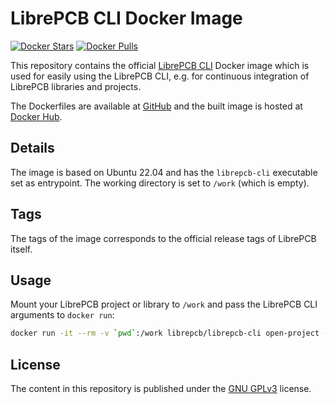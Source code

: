 # LibrePCB CLI Docker Image

[![Docker Stars](https://img.shields.io/docker/stars/librepcb/librepcb-cli.svg)](https://hub.docker.com/r/librepcb/librepcb-cli/)
[![Docker Pulls](https://img.shields.io/docker/pulls/librepcb/librepcb-cli.svg)](https://hub.docker.com/r/librepcb/librepcb-cli/)

This repository contains the official [LibrePCB CLI](http://librepcb.org)
Docker image which is used for easily using the LibrePCB CLI, e.g. for
continuous integration of LibrePCB libraries and projects.

The Dockerfiles are available at
[GitHub](https://github.com/LibrePCB/docker-librepcb-cli) and the built image
is hosted at [Docker Hub](https://hub.docker.com/r/librepcb/librepcb-cli/).


## Details

The image is based on Ubuntu 22.04 and has the `librepcb-cli` executable set
as entrypoint. The working directory is set to `/work` (which is empty).


## Tags

The tags of the image corresponds to the official release tags of LibrePCB
itself.


## Usage

Mount your LibrePCB project or library to `/work` and pass the LibrePCB CLI
arguments to `docker run`:

```bash
docker run -it --rm -v `pwd`:/work librepcb/librepcb-cli open-project --help
```


## License

The content in this repository is published under the
[GNU GPLv3](http://www.gnu.org/licenses/gpl-3.0.html) license.
